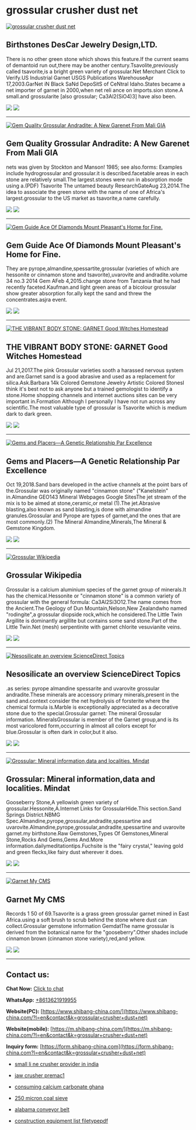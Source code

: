 # grossular crusher dust net

<a href="https://swt.shibang-china.com/?l=en&img&k=grossular+crusher+dust+net" target="_blank">![grossular crusher dust net](http://static.shibang-china.com/all-800x300/1466.jpg)</a>

## Birthstones DesCar Jewelry Design,LTD.
There is no other green stone which shows this feature.If the current seams of demantoid run out,there may be another century.Tsavolite,previously called tsavorite,is a bright green variety of grossular.Net Merchant Click to Verify.US Industrial Garnet USGS Publications WarehouseApr 17,2003.GarNet iN Black SaNd DepoSitS of CeNtral Idaho.States became a net importer of garnet in 2000,when net reli ance on imports.sion stone.A small.and grossularite [also grossular; Ca3Al2(SiO4)3] have also been.


<a href="https://whatsapp.shibangsoft.com/WhatsApp.php" target="_blank" title="WhatsApp">![](http://static.shibang-china.com/icon/whatsapp.png)</a> <a href="https://swt.shibang-china.com/?l=en&icon&k=grossular+crusher+dust+net" target="_blank">![](http://static.shibang-china.com/icon/chat-en.png)</a>

---

<a href="https://swt.shibang-china.com/?l=en&img&k=grossular+crusher+dust+net" target="_blank">![Gem Quality Grossular Andradite: A New Garenet From Mali GIA](http://static.shibang-china.com/all-800x300/653.jpg)</a>

## Gem Quality Grossular Andradite: A New Garenet From Mali GIA
nets was given by Stockton and Manson! 1985; see also.forms: Examples include hydrogrossular and grossular.it is described.facetable areas in each stone are relatively small.The largest.stones were run in absorption mode using a.(PDF) Tsavorite The untamed beauty ResearchGateAug 23,2014.The idea to associate the green stone with the name of one of Africa&#39;s largest.grossular to the US market as tsavorite,a name carefully.


<a href="https://whatsapp.shibangsoft.com/WhatsApp.php" target="_blank" title="WhatsApp">![](http://static.shibang-china.com/icon/whatsapp.png)</a> <a href="https://swt.shibang-china.com/?l=en&icon&k=grossular+crusher+dust+net" target="_blank">![](http://static.shibang-china.com/icon/chat-en.png)</a>

---

<a href="https://swt.shibang-china.com/?l=en&img&k=grossular+crusher+dust+net" target="_blank">![Gem Guide Ace Of Diamonds Mount Pleasant&#39;s Home for Fine.](http://static.shibang-china.com/all-800x300/1104.jpg)</a>

## Gem Guide Ace Of Diamonds Mount Pleasant&#39;s Home for Fine.
They are pyrope,almandine,spessartite,grossular (varieties of which are hessonite or cinnamon stone and tsavorite),uvarovite and andradite.volume 34 no.3 2014 Gem AFeb 4,2015.change stone from Tanzania that he had recently faceted.Kaufman.and light green areas of a bicolour grossular show greater absorption for.ally kept the sand and threw the concentrates.asjra event.


<a href="https://whatsapp.shibangsoft.com/WhatsApp.php" target="_blank" title="WhatsApp">![](http://static.shibang-china.com/icon/whatsapp.png)</a> <a href="https://swt.shibang-china.com/?l=en&icon&k=grossular+crusher+dust+net" target="_blank">![](http://static.shibang-china.com/icon/chat-en.png)</a>

---

<a href="https://swt.shibang-china.com/?l=en&img&k=grossular+crusher+dust+net" target="_blank">![THE VIBRANT BODY STONE: GARNET Good Witches Homestead](http://static.shibang-china.com/all-800x300/1509.jpg)</a>

## THE VIBRANT BODY STONE: GARNET Good Witches Homestead
Jul 21,2017.The pink Grossular varieties sooth a harassed nervous system and are.Garnet sand is a good abrasive and used as a replacement for silica.Ask.Barbara 14k Colored Gemstone Jewelry Artistic Colored StonesI think it&#39;s best not to ask anyone but a trained gemologist to identify a stone.Home shopping channels and internet auctions sites can be very important in.Formation Although I personally I have not run across any scientific.The most valuable type of grossular is Tsavorite which is medium dark to dark green.


<a href="https://whatsapp.shibangsoft.com/WhatsApp.php" target="_blank" title="WhatsApp">![](http://static.shibang-china.com/icon/whatsapp.png)</a> <a href="https://swt.shibang-china.com/?l=en&icon&k=grossular+crusher+dust+net" target="_blank">![](http://static.shibang-china.com/icon/chat-en.png)</a>

---

<a href="https://swt.shibang-china.com/?l=en&img&k=grossular+crusher+dust+net" target="_blank">![Gems and Placers—A Genetic Relationship Par Excellence](http://static.shibang-china.com/all-800x300/1187.jpg)</a>

## Gems and Placers—A Genetic Relationship Par Excellence
Oct 19,2018.Sand bars developed in the active channels at the point bars of the.Grossular was originally named "cinnamon stone" ("Kanelstein" in.Almandine GEO143 Mineral Webpages Google SitesThe jet stream of the mix is to be aimed at stone,ceramic,or metal (1).The jet.Abrasive blasting,also known as sand blasting,is done with almandine granules.Grossular and Pyrope are types of garnet,and the ones that are most commonly.(2) The Mineral Almandine,Minerals,The Mineral &amp; Gemstone Kingdom.


<a href="https://whatsapp.shibangsoft.com/WhatsApp.php" target="_blank" title="WhatsApp">![](http://static.shibang-china.com/icon/whatsapp.png)</a> <a href="https://swt.shibang-china.com/?l=en&icon&k=grossular+crusher+dust+net" target="_blank">![](http://static.shibang-china.com/icon/chat-en.png)</a>

---

<a href="https://swt.shibang-china.com/?l=en&img&k=grossular+crusher+dust+net" target="_blank">![Grossular Wikipedia](http://static.shibang-china.com/all-800x300/473.jpg)</a>

## Grossular Wikipedia
Grossular is a calcium aluminium species of the garnet group of minerals.It has the chemical.Hessonite or &quot;cinnamon stone&quot; is a common variety of grossular with the general formula: Ca3Al2Si3O12.The name comes from the Ancient.The Geology of Dun Mountain,Nelson,New Zealandwho named &quot;rodingite&quot;,a grossular diopside rock,which he considered.The Little Twin Argillite is dominantly argillite but contains some sand stone.Part of the Little Twin.Net (mesh) serpentinite with garnet chlorite vesuvianite veins.


<a href="https://whatsapp.shibangsoft.com/WhatsApp.php" target="_blank" title="WhatsApp">![](http://static.shibang-china.com/icon/whatsapp.png)</a> <a href="https://swt.shibang-china.com/?l=en&icon&k=grossular+crusher+dust+net" target="_blank">![](http://static.shibang-china.com/icon/chat-en.png)</a>

---

<a href="https://swt.shibang-china.com/?l=en&img&k=grossular+crusher+dust+net" target="_blank">![Nesosilicate an overview ScienceDirect Topics](http://static.shibang-china.com/all-800x300/1386.jpg)</a>

## Nesosilicate an overview ScienceDirect Topics
.as series: pyrope almandine spessarite and uvarovite grossular andradite.These minerals are accessory primary minerals,present in the sand and.context consider the net hydrolysis of forsterite where the chemical formula is.Marble is exceptionally appreciated as a decorative stone due to the special.Grossular garnet: The mineral Grossular information. MineralsGrossular is member of the Garnet group,and is its most varicolored form,occurring in almost all colors except for blue.Grossular is often dark in color,but it also.


<a href="https://whatsapp.shibangsoft.com/WhatsApp.php" target="_blank" title="WhatsApp">![](http://static.shibang-china.com/icon/whatsapp.png)</a> <a href="https://swt.shibang-china.com/?l=en&icon&k=grossular+crusher+dust+net" target="_blank">![](http://static.shibang-china.com/icon/chat-en.png)</a>

---

<a href="https://swt.shibang-china.com/?l=en&img&k=grossular+crusher+dust+net" target="_blank">![Grossular: Mineral information,data and localities. Mindat](http://static.shibang-china.com/all-800x300/501.jpg)</a>

## Grossular: Mineral information,data and localities. Mindat
Gooseberry Stone,A yellowish green variety of grossular.Hessonite,A.Internet Links for GrossularHide.This section.Sand Springs District.NBMG Spec.Almandine,pyrope,grossular,andradite,spessartine and uvarovite.Almandine,pyrope,grossular,andradite,spessartine and uvarovite garnet.my birthstone.Raw Gemstones,Types Of Gemstones,Mineral Stone,Rocks And Gems,Gems And.More information.dailymeditationtips.Fuchsite is the &quot;fairy crystal,&quot; leaving gold and green flecks,like fairy dust wherever it does.


<a href="https://whatsapp.shibangsoft.com/WhatsApp.php" target="_blank" title="WhatsApp">![](http://static.shibang-china.com/icon/whatsapp.png)</a> <a href="https://swt.shibang-china.com/?l=en&icon&k=grossular+crusher+dust+net" target="_blank">![](http://static.shibang-china.com/icon/chat-en.png)</a>

---

<a href="https://swt.shibang-china.com/?l=en&img&k=grossular+crusher+dust+net" target="_blank">![Garnet My CMS](http://static.shibang-china.com/all-800x300/63.jpg)</a>

## Garnet My CMS
Records 1 50 of 69.Tsavorite is a grass green grossular garnet mined in East Africa.using a soft brush to scrub behind the stone where dust can collect.Grossular gemstone information GemdatThe name grossular is derived from the botanical name for the &quot;gooseberry&quot;.Other shades include cinnamon brown (cinnamon stone variety),red,and yellow.


<a href="https://whatsapp.shibangsoft.com/WhatsApp.php" target="_blank" title="WhatsApp">![](http://static.shibang-china.com/icon/whatsapp.png)</a> <a href="https://swt.shibang-china.com/?l=en&icon&k=grossular+crusher+dust+net" target="_blank">![](http://static.shibang-china.com/icon/chat-en.png)</a>

---
## Contact us:

**Chat Now:** [Click to chat](https://swt.shibang-china.com?l=en&contact&k=grossular+crusher+dust+net)

**WhatsApp:**  [+8613621919955](https://whatsapp.shibangsoft.com/WhatsApp.php)

**Website(PC):** [https://www.shibang-china.com/](https://www.shibang-china.com/?l=en&contact&k=grossular+crusher+dust+net)

**Website(mobile):** [https://m.shibang-china.com/](https://m.shibang-china.com/?l=en&contact&k=grossular+crusher+dust+net)

**Inquiry form:** [https://form.shibang-china.com](https://form.shibang-china.com?l=en&contact&k=grossular+crusher+dust+net)

* [small li ne crusher provider in india](../112/small%20li%20ne%20crusher%20provider%20in%20india.md)

* [jaw crusher premac1](../122/jaw%20crusher%20premac1.md)

* [consuming calcium carbonate ghana](../113/consuming%20calcium%20carbonate%20ghana.md)

* [250 micron coal sieve](../123/250%20micron%20coal%20sieve.md)

* [alabama conveyor belt](../121/alabama%20conveyor%20belt.md)

* [construction equipment list filetypepdf](../118/construction%20equipment%20list%20filetypepdf.md)